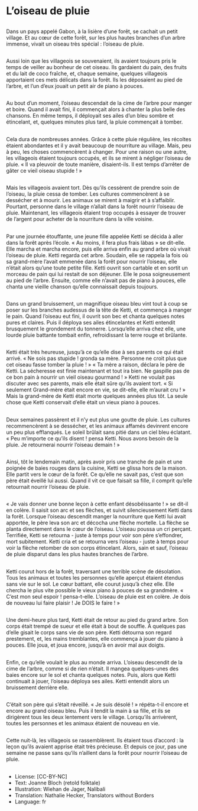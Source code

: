 # L’oiseau de pluie

##
Dans un pays appelé Gabon, à la
lisière d’une forêt, se cachait un
petit village. Et au cœur de cette
forêt, sur les plus hautes branches
d’un arbre immense, vivait un
oiseau très spécial : l’oiseau de
pluie.

##
Aussi loin que les villageois se
souvenaient, ils avaient toujours
pris le temps de veiller au bonheur
de cet oiseau. Ils gardaient du pain,
des fruits et du lait de coco fraîche,
et, chaque semaine, quelques
villageois apportaient ces mets
délicats dans la forêt. Ils les
déposaient au pied de l’arbre, et
l’un d’eux jouait un petit air de
piano à pouces.

##
Au bout d’un moment, l’oiseau
descendait de la cime de l’arbre
pour manger et boire. Quand il avait
fini, il commençait alors à chanter
la plus belle des chansons.
En même temps, il déployait ses
ailes d’un bleu sombre et
étincelant, et, quelques minutes
plus tard, la pluie commençait à
tomber.

##
Cela dura de nombreuses années. Grâce à cette
pluie régulière, les récoltes étaient abondantes et il y
avait beaucoup de nourriture au village.
Mais, peu à peu, les choses commencèrent à
changer. Pour une raison ou une autre, les villageois
étaient toujours occupés, et ils se mirent à négliger
l’oiseau de pluie. « Il va pleuvoir de toute manière,
disaient-ils. Il est temps d’arrêter de gâter ce vieil
oiseau stupide ! »

##
Mais les villageois avaient tort. Dès
qu’ils cessèrent de prendre soin de
l’oiseau, la pluie cessa de tomber.
Les cultures commencèrent à se
dessécher et à mourir. Les animaux
se mirent à maigrir et à s’affaiblir.
Pourtant, personne dans le village
n’allait dans la forêt nourrir l’oiseau
de pluie. Maintenant, les villageois
étaient trop occupés à essayer de
trouver de l’argent pour acheter de
la nourriture dans la ville voisine.

##
Par une journée étouffante, une jeune fille appelée Ketti se décida
à aller dans la forêt après l’école. « Au moins, il fera plus frais làbas » se dit-elle. Elle marcha et marcha encore, puis elle arriva
enfin au grand arbre où vivait l’oiseau de pluie. Ketti regarda cet
arbre.
Soudain, elle se rappela la fois où sa grand-mère l’avait emmenée
dans la forêt pour nourrir l’oiseau, elle n’était alors qu’une toute
petite fille. Ketti ouvrit son cartable et en sortit un morceau de
pain qui lui restait de son déjeuner. Elle le posa soigneusement au
pied de l’arbre. Ensuite, comme elle n’avait pas de piano à pouces,
elle chanta une vieille chanson qu’elle connaissait depuis toujours.

##
Dans un grand bruissement, un
magnifique oiseau bleu vint tout à
coup se poser sur les branches audessus de la tête de Ketti, et
commença à manger le pain. Quand
l’oiseau eut fini, il ouvrit son bec et
chanta quelques notes pures et
claires.
Puis il déploya ses ailes étincelantes
et Ketti entendit brusquement le
grondement du tonnerre.
Lorsqu’elle arriva chez elle, une
lourde pluie battante tombait enfin,
refroidissant la terre rouge et
brûlante.

##
Ketti était très heureuse, jusqu’à ce qu’elle dise à ses parents ce
qui était arrivé. « Ne sois pas stupide ! gronda sa mère. Personne
ne croit plus que cet oiseau fasse tomber la pluie ! »
« Ta mère a raison, déclara le père de Ketti. La sécheresse est finie
maintenant et tout ira bien. Ne gaspille pas de ce bon pain à
nourrir un vieil oiseau gourmand ! »
Ketti ne voulait pas discuter avec ses parents, mais elle était sûre
qu’ils avaient tort. « Si seulement Grand-mère était encore en vie,
se dit-elle, elle m’aurait cru ! » Mais la grand-mère de Ketti était
morte quelques années plus tôt. La seule chose que Ketti
conservait d’elle était un vieux piano à pouces.

##
Deux semaines passèrent et il n’y
eut plus une goutte de pluie. Les
cultures recommencèrent à se
dessécher, et les animaux affamés
devinrent encore un peu plus
efflanqués. Le soleil brûlait sans
pitié dans un ciel bleu éclatant.
« Peu m’importe ce qu’ils disent !
pensa Ketti. Nous avons besoin de
la pluie. Je retournerai nourrir
l’oiseau demain ! »

##
Ainsi, tôt le lendemain matin, après
avoir pris une tranche de pain et
une poignée de baies rouges dans
la cuisine, Ketti se glissa hors de la
maison. Elle partit vers le cœur de
la forêt.
Ce qu’elle ne savait pas, c’est que
son père était éveillé lui aussi.
Quand il vit ce que faisait sa fille, il
comprit qu’elle retournait nourrir
l’oiseau de pluie.

##
« Je vais donner une bonne leçon à cette enfant désobéissante ! »
se dit-il en colère. Il saisit son arc et ses flèches, et suivit
silencieusement Ketti dans la forêt.
Lorsque l’oiseau descendit manger la nourriture que Ketti lui avait
apportée, le père leva son arc et décocha une flèche mortelle. La
flèche se planta directement dans le cœur de l’oiseau. L’oiseau
poussa un cri perçant.
Terrifiée, Ketti se retourna - juste à temps pour voir son père
s’effondrer, mort subitement. Ketti cria et se retourna vers l’oiseau - juste à temps pour voir la flèche retomber de son corps
étincelant. Alors, sain et sauf, l’oiseau de pluie disparut dans les
plus hautes branches de l’arbre.

##
Ketti courut hors de la forêt,
traversant une terrible scène de
désolation. Tous les animaux et
toutes les personnes qu’elle aperçut
étaient étendus sans vie sur le sol.
Le cœur battant, elle courut jusqu’à
chez elle.
Elle chercha le plus vite possible le
vieux piano à pouces de sa grandmère. « C’est mon seul espoir !
pensa-t-elle. L’oiseau de pluie est
en colère. Je dois de nouveau lui
faire plaisir ! Je DOIS le faire ! »

##
Une demi-heure plus tard, Ketti
était de retour au pied du grand
arbre. Son corps était trempé de
sueur et elle était à bout de souffle.
À quelques pas d’elle gisait le corps
sans vie de son père.
Ketti détourna son regard
prestement, et, les mains
tremblantes, elle commença à jouer
du piano à pouces.
Elle joua, et joua encore, jusqu’à en
avoir mal aux doigts.

##
Enfin, ce qu’elle voulait le plus au
monde arriva. L’oiseau descendit de
la cime de l’arbre, comme si de rien
n’était. Il mangea quelques-unes
des baies encore sur le sol et
chanta quelques notes. Puis, alors
que Ketti continuait à jouer, l’oiseau
déploya ses ailes. Ketti entendit
alors un bruissement derrière elle.

##
C’était son père qui s’était réveillé.
« Je suis désolé ! » répéta-t-il
encore et encore au grand oiseau
bleu.
Puis il tendit la main à sa fille, et ils
se dirigèrent tous les deux
lentement vers le village. Lorsqu’ils
arrivèrent, toutes les personnes et
les animaux étaient de nouveau en
vie.

##
Cette nuit-là, les villageois se
rassemblèrent. Ils étaient tous
d’accord : la leçon qu’ils avaient
apprise était très précieuse. Et
depuis ce jour, pas une semaine ne
passe sans qu’ils n’aillent dans la
forêt pour nourrir l’oiseau de pluie.

##
* License: [CC-BY-NC]
* Text: Joanne Bloch (retold folktale)
* Illustration: Wiehan de Jager, Nalibali
* Translation: Nathalie Hecker, Translators without Borders
* Language: fr
